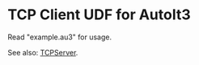 # TCP Client UDF for AutoIt3

Read "example.au3" for usage.

See also: [TCPServer](https://github.com/jesobreira/TCPServerUDF).
